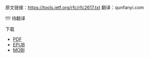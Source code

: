 

原文链接：https://tools.ietf.org/rfc/rfc2617.txt
翻译：qunfanyi.com

!!!! 待翻译


下载  
* [PDF](https://github.com/qunfanyi/rfc2617/raw/master/book.pdf)
* [EPUB](https://github.com/qunfanyi/rfc2617/raw/master/book.epub)
* [MOBI](https://github.com/qunfanyi/rfc2617/raw/master/book.mobi)
